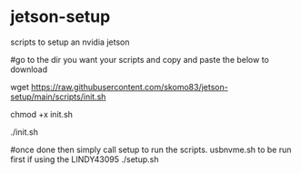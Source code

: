 # jetson-setup
scripts to setup an nvidia jetson

#go to the dir you want your scripts and copy and paste the below to download

wget https://raw.githubusercontent.com/skomo83/jetson-setup/main/scripts/init.sh

chmod +x init.sh

./init.sh

#once done then simply call setup to run the scripts. usbnvme.sh to be run first if using the LINDY43095
./setup.sh